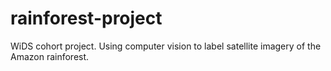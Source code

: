# rainforest-project
WiDS cohort project.  Using computer vision to label satellite imagery of the Amazon rainforest.
